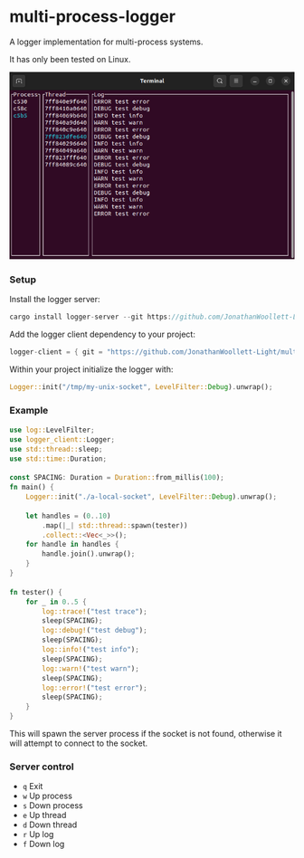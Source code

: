 # multi-process-logger

A logger implementation for multi-process systems.

It has only been tested on Linux.

![server terminal example](server.png)

### Setup

Install the logger server:

```rust
cargo install logger-server --git https://github.com/JonathanWoollett-Light/multi-process-logger.git
```

Add the logger client dependency to your project:

```rust
logger-client = { git = "https://github.com/JonathanWoollett-Light/multi-process-logger.git", rev="d64be88108e56fbf908efbdf8a94ae53fa6959f8" }
```

Within your project initialize the logger with:

```rust
Logger::init("/tmp/my-unix-socket", LevelFilter::Debug).unwrap();
```

### Example

```rust
use log::LevelFilter;
use logger_client::Logger;
use std::thread::sleep;
use std::time::Duration;

const SPACING: Duration = Duration::from_millis(100);
fn main() {
    Logger::init("./a-local-socket", LevelFilter::Debug).unwrap();

    let handles = (0..10)
        .map(|_| std::thread::spawn(tester))
        .collect::<Vec<_>>();
    for handle in handles {
        handle.join().unwrap();
    }
}

fn tester() {
    for _ in 0..5 {
        log::trace!("test trace");
        sleep(SPACING);
        log::debug!("test debug");
        sleep(SPACING);
        log::info!("test info");
        sleep(SPACING);
        log::warn!("test warn");
        sleep(SPACING);
        log::error!("test error");
        sleep(SPACING);
    }
}
```

This will spawn the server process if the socket is not found, otherwise it will attempt to connect to the socket.

### Server control

- `q` Exit
- `w` Up process
- `s` Down process
- `e` Up thread
- `d` Down thread
- `r` Up log
- `f` Down log
